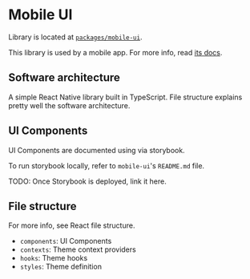 # Mobile UI

Library is located at [`packages/mobile-ui`](../../packages/mobile-ui).

This library is used by a mobile app. For more info, read [its docs](./mobile.md).

## Software architecture

A simple React Native library built in TypeScript. File structure explains pretty well the software architecture.

## UI Components

UI Components are documented using via storybook.

To run storybook locally, refer to `mobile-ui`'s `README.md` file.

TODO: Once Storybook is deployed, link it here.

## File structure

For more info, see React file structure.

- `components`: UI Components
- `contexts`: Theme context providers
- `hooks`: Theme hooks
- `styles`: Theme definition
